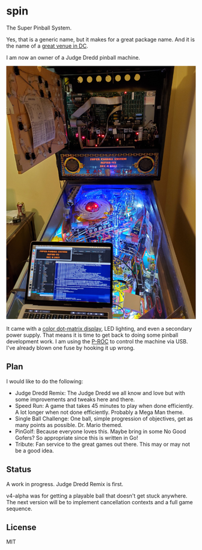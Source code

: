 # spin

The Super Pinball System.

Yes, that is a generic name, but it makes for a great package name.
And it is the name of a [great venue in DC](https://wearespin.com/location/washington-dc/).

I am now an owner of a Judge Dredd pinball machine.

![Judge Dredd](judge-dredd.jpg)

It came with a [color dot-matrix display](https://www.colordmd.com/), LED lighting, and even a
secondary power supply. That means it is time to get back to doing some pinball development work. I am using the [P-ROC](https://www.multimorphic.com/store/circuit-boards/p-roc/) to control the machine via USB. I've already blown one fuse by hooking it up wrong.

## Plan

I would like to do the following:

- Judge Dredd Remix: The Judge Dredd we all know and love but with some improvements and tweaks here and there.
- Speed Run: A game that takes 45 minutes to play when done efficiently. A lot longer when not done efficiently. Probably a Mega Man theme.
- Single Ball Challenge: One ball, simple progression of objectives, get as many points as possible. Dr. Mario themed.
- PinGolf: Because everyone loves this. Maybe bring in some No Good Gofers? So appropriate since this is written in Go!
- Tribute: Fan service to the great games out there. This may or may not be a good idea.

## Status

A work in progress. Judge Dredd Remix is first.

v4-alpha was for getting a playable ball that doesn't get stuck anywhere.
The next version will be to implement cancellation contexts and a full
game sequence.

## License

MIT
